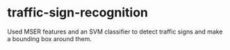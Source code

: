 # traffic-sign-recognition
Used MSER features and an SVM classifier to detect traffic signs and make a bounding box around them.

